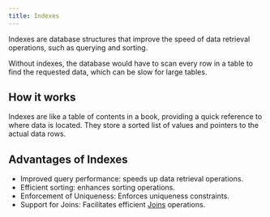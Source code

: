 ```yaml
---
title: Indexes
---
```


Indexes are database structures that improve the speed of data retrieval operations, such as querying and sorting.

Without indexes, the database would have to scan every row in a table to find the requested data, which can be slow for large tables.

## How it works
Indexes are like a table of contents in a book, providing a quick reference to where data is located. They store a sorted list of values and pointers to the actual data rows.

## Advantages of Indexes
- Improved query performance: speeds up data retrieval operations.
- Efficient sorting: enhances sorting operations.
- Enforcement of Uniqueness: Enforces uniqueness constraints.
- Support for Joins: Facilitates efficient [Joins](/designing-and-using-databases/relational-databases/joins) operations.

